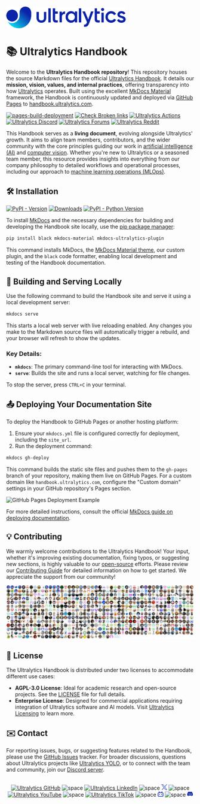 <a href="https://www.ultralytics.com/"><img src="https://raw.githubusercontent.com/ultralytics/assets/main/logo/Ultralytics_Logotype_Original.svg" width="320" alt="Ultralytics logo"></a>

# 📚 Ultralytics Handbook

Welcome to the **Ultralytics Handbook repository**! This repository houses the source Markdown files for the official [Ultralytics Handbook](https://handbook.ultralytics.com/). It details our **mission, vision, values, and internal practices**, offering transparency into how [Ultralytics](https://www.ultralytics.com/) operates. Built using the excellent [MkDocs Material](https://squidfunk.github.io/mkdocs-material/) framework, the Handbook is continuously updated and deployed via [GitHub Pages](https://pages.github.com/) to [handbook.ultralytics.com](https://handbook.ultralytics.com/).

[![pages-build-deployment](https://github.com/ultralytics/handbook/actions/workflows/pages/pages-build-deployment/badge.svg)](https://github.com/ultralytics/handbook/actions/workflows/pages/pages-build-deployment)
[![Check Broken links](https://github.com/ultralytics/handbook/actions/workflows/links.yml/badge.svg)](https://github.com/ultralytics/handbook/actions/workflows/links.yml)
[![Ultralytics Actions](https://github.com/ultralytics/handbook/actions/workflows/format.yml/badge.svg)](https://github.com/ultralytics/handbook/actions/workflows/format.yml)
[![Ultralytics Discord](https://img.shields.io/discord/1089800235347353640?logo=discord&logoColor=white&label=Discord&color=blue)](https://discord.com/invite/ultralytics)
[![Ultralytics Forums](https://img.shields.io/discourse/users?server=https%3A%2F%2Fcommunity.ultralytics.com&logo=discourse&label=Forums&color=blue)](https://community.ultralytics.com/)
[![Ultralytics Reddit](https://img.shields.io/reddit/subreddit-subscribers/ultralytics?style=flat&logo=reddit&logoColor=white&label=Reddit&color=blue)](https://reddit.com/r/ultralytics)

This Handbook serves as a **living document**, evolving alongside Ultralytics' growth. It aims to align team members, contributors, and the wider community with the core principles guiding our work in [artificial intelligence (AI)](https://www.ultralytics.com/glossary/artificial-intelligence-ai) and [computer vision](https://www.ultralytics.com/glossary/computer-vision-cv). Whether you're new to Ultralytics or a seasoned team member, this resource provides insights into everything from our company philosophy to detailed workflows and operational processes, including our approach to [machine learning operations (MLOps)](https://www.ultralytics.com/glossary/machine-learning-operations-mlops).

## 🛠️ Installation

[![PyPI - Version](https://img.shields.io/pypi/v/ultralytics?logo=pypi&logoColor=white)](https://pypi.org/project/ultralytics/)
[![Downloads](https://static.pepy.tech/badge/ultralytics)](https://www.pepy.tech/projects/ultralytics)
[![PyPI - Python Version](https://img.shields.io/pypi/pyversions/ultralytics?logo=python&logoColor=gold)](https://pypi.org/project/ultralytics/)

To install [MkDocs](https://www.mkdocs.org/) and the necessary dependencies for building and developing the Handbook site locally, use the [pip package manager](https://pip.pypa.io/en/stable/):

```bash
pip install black mkdocs-material mkdocs-ultralytics-plugin
```

This command installs MkDocs, the [MkDocs Material theme](https://squidfunk.github.io/mkdocs-material/), our custom plugin, and the `black` code formatter, enabling local development and testing of the Handbook documentation.

## 🚀 Building and Serving Locally

Use the following command to build the Handbook site and serve it using a local development server:

```bash
mkdocs serve
```

This starts a local web server with live reloading enabled. Any changes you make to the Markdown source files will automatically trigger a rebuild, and your browser will refresh to show the updates.

### Key Details:

- **`mkdocs`**: The primary command-line tool for interacting with MkDocs.
- **`serve`**: Builds the site and runs a local server, watching for file changes.

To stop the server, press `CTRL+C` in your terminal.

## 📤 Deploying Your Documentation Site

To deploy the Handbook to GitHub Pages or another hosting platform:

1.  Ensure your `mkdocs.yml` file is configured correctly for deployment, including the `site_url`.
2.  Run the deployment command:

```bash
mkdocs gh-deploy
```

This command builds the static site files and pushes them to the `gh-pages` branch of your repository, making them live on GitHub Pages. For a custom domain like `handbook.ultralytics.com`, configure the "Custom domain" settings in your GitHub repository's Pages section.

![GitHub Pages Deployment Example](https://user-images.githubusercontent.com/26833433/210150206-9e86dcd7-10af-43e4-9eb2-9518b3799eac.png)

For more detailed instructions, consult the official [MkDocs guide on deploying documentation](https://www.mkdocs.org/user-guide/deploying-your-docs/).

## 💡 Contributing

We warmly welcome contributions to the Ultralytics Handbook! Your input, whether it's improving existing documentation, fixing typos, or suggesting new sections, is highly valuable to our [open-source](https://github.com/ultralytics) efforts. Please review our [Contributing Guide](https://docs.ultralytics.com/help/contributing/) for detailed information on how to get started. We appreciate the support from our community!

[![Ultralytics open-source contributors](https://raw.githubusercontent.com/ultralytics/assets/main/im/image-contributors.png)](https://github.com/ultralytics/ultralytics/graphs/contributors)

## 📜 License

The Ultralytics Handbook is distributed under two licenses to accommodate different use cases:

- **AGPL-3.0 License**: Ideal for academic research and open-source projects. See the [LICENSE](https://github.com/ultralytics/handbook/blob/main/LICENSE) file for full details.
- **Enterprise License**: Designed for commercial applications requiring integration of Ultralytics software and AI models. Visit [Ultralytics Licensing](https://www.ultralytics.com/license) to learn more.

## ✉️ Contact

For reporting issues, bugs, or suggesting features related to the Handbook, please use the [GitHub Issues](https://github.com/ultralytics/handbook/issues) tracker. For broader discussions, questions about Ultralytics projects like [Ultralytics YOLO](https://docs.ultralytics.com/models/yolov8/), or to connect with the team and community, join our [Discord server](https://discord.com/invite/ultralytics).

<br>
<div align="center">
  <a href="https://github.com/ultralytics"><img src="https://github.com/ultralytics/assets/raw/main/social/logo-social-github.png" width="3%" alt="Ultralytics GitHub"></a>
  <img src="https://github.com/ultralytics/assets/raw/main/social/logo-transparent.png" width="3%" alt="space">
  <a href="https://www.linkedin.com/company/ultralytics/"><img src="https://github.com/ultralytics/assets/raw/main/social/logo-social-linkedin.png" width="3%" alt="Ultralytics LinkedIn"></a>
  <img src="https://github.com/ultralytics/assets/raw/main/social/logo-transparent.png" width="3%" alt="space">
  <a href="https://twitter.com/ultralytics"><img src="https://github.com/ultralytics/assets/raw/main/social/logo-social-twitter.png" width="3%" alt="Ultralytics Twitter"></a>
  <img src="https://github.com/ultralytics/assets/raw/main/social/logo-transparent.png" width="3%" alt="space">
  <a href="https://youtube.com/ultralytics?sub_confirmation=1"><img src="https://github.com/ultralytics/assets/raw/main/social/logo-social-youtube.png" width="3%" alt="Ultralytics YouTube"></a>
  <img src="https://github.com/ultralytics/assets/raw/main/social/logo-transparent.png" width="3%" alt="space">
  <a href="https://www.tiktok.com/@ultralytics"><img src="https://github.com/ultralytics/assets/raw/main/social/logo-social-tiktok.png" width="3%" alt="Ultralytics TikTok"></a>
  <img src="https://github.com/ultralytics/assets/raw/main/social/logo-transparent.png" width="3%" alt="space">
  <a href="https://ultralytics.com/bilibili"><img src="https://github.com/ultralytics/assets/raw/main/social/logo-social-bilibili.png" width="3%" alt="Ultralytics BiliBili"></a>
  <img src="https://github.com/ultralytics/assets/raw/main/social/logo-transparent.png" width="3%" alt="space">
  <a href="https://discord.com/invite/ultralytics"><img src="https://github.com/ultralytics/assets/raw/main/social/logo-social-discord.png" width="3%" alt="Ultralytics Discord"></a>
</div>
